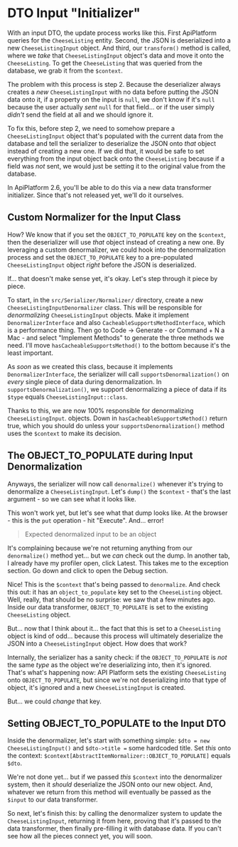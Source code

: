# DTO Input "Initializer"

With an input DTO, the update process works like this. First ApiPlatform queries
for the `CheeseListing` entity. Second, the JSON is deserialized into a new
`CheeseListingInput` object. And third, our `transform()` method is called,
where we *take* that `CheeseListingInput` object's data and move it onto the
`CheeseListing`. To get the `CheeseListing` that was queried from the database,
we grab it from the `$context`.

The problem with this process is step 2. Because the deserializer always creates
a *new* `CheeseListingInput` with no data before putting the JSON data onto it,
if a property on the input is `null`, we don't know if it's `null` because the
user actually *sent* `null` for that field... or if the user simply *didn't* send
the field at all and we should ignore it.

To fix this, before step 2, we need to somehow prepare a `CheeseListingInput`
object that's populated with the current data from the database and tell the
serializer to deserialize the JSON onto *that* object instead of creating a
new one. If we did that, it would be safe to set everything from the input object
back onto the `CheeseListing` because if a field was *not* sent, we would
just be setting it to the original value from the database.

In ApiPlatform 2.6, you'll be able to do this via a new data transformer initializer.
Since that's not released yet, we'll do it ourselves.

## Custom Normalizer for the Input Class

How? We know that if you set the `OBJECT_TO_POPULATE` key on the `$context`, then
the deserializer will use *that* object instead of creating a new one. By leveraging
a custom denormalizer, we could hook into the denormalization process and set
the `OBJECT_TO_POPULATE` key to a pre-populated `CheeseListingInput` object
*right* before the JSON is deserialized.

If... that doesn't make sense yet, it's okay. Let's step through it piece by piece.

To start, in the `src/Serializer/Normalizer/` directory, create a new
`CheeseListingInputDenormalizer` class. This will be responsible for
*denormalizing* `CheeseListingInput` objects. Make it implement
`DenormalizerInterface` and also `CacheableSupportsMethodInterface`, which is a
performance thing. Then go to Code -> Generate - or Command + N a Mac - and select
"Implement Methods" to generate the three methods we need. I'll move
`hasCacheableSupportsMethod()` to the bottom because it's the least important.

As *soon* as we created this class, because it implements `DenormalizerInterface`,
the serializer will call `supportsDenormalization()` on *every* single piece of
data during denormalization. In `supportsDenormalization()`, we support
denormalizing a piece of data if its `$type` equals `CheeseListingInput::class`.

Thanks to this, we are now 100% responsible for denormalizing `CheeseListingInput`.
objects. Down in `hasCacheableSupportsMethod()` return true, which you should do
unless your `supportsDenormalization()` method uses the `$context` to make its
decision.

## The OBJECT_TO_POPULATE during Input Denormalization

Anyways, the serializer will now call `denormalize()` whenever it's trying to
denormalize a `CheeseListingInput`. Let's `dump()` the `$context` - that's the
last argument - so we can see what it looks like.

This won't work yet, but let's see what that dump looks like. At the browser -
this is the `put` operation - hit "Execute". And... error!

> Expected denormalized input to be an object

It's complaining because we're not returning anything from our `denormalize()`
method yet... but we *can* check out the dump. In another tab, I already have my
profiler open, click Latest. This takes me to the exception section. Go down
and click to open the Debug section.

Nice! This is the `$context` that's being passed to `denormalize`. And check this
out: it has an `object_to_populate` key set to the `CheeseListing` object. Well,
really, that should be no surprise: we saw that a few minutes ago. Inside our
data transformer, `OBJECT_TO_POPULATE` is set to the existing `CheeseListing`
object.

But... now that I think about it... the fact that this is set to a `CheeseListing`
object is kind of odd... because this process will ultimately deserialize the JSON
into a `CheeseListingInput` object. How does that work?

Internally, the serializer has a sanity check: if the `OBJECT_TO_POPULATE` is
*not* the same *type* as the object we're deserializing into, then it's ignored.
That's what's happening now: API Platform sets the existing `CheeseListing` onto
`OBJECT_TO_POPULATE`, but since we're not deserializing into that type of object,
it's ignored and a new `CheeseListingInput` is created.

But... we could *change* that key.

## Setting OBJECT_TO_POPULATE to the Input DTO

Inside the denormalizer, let's start with something simple:
`$dto = new CheeseListingInput()` and `$dto->title =` some hardcoded title.
Set *this* onto the context:
`$context[AbstractItemNormalizer::OBJECT_TO_POPULATE]` equals `$dto`.

We're not done yet... but if we passed *this* `$context` into the denormalizer
system, then it *should* deserialize the JSON onto our new object. And, whatever
we return from this method will eventually be passed as the `$input` to our data
transformer.

So next, let's finish this: by calling the denormalizer system to update the
`CheeseListingInput`, returning it from here, proving that it's passed to the
data transformer, then finally pre-filling it with database data. If you can't
see how all the pieces connect yet, you will soon.

